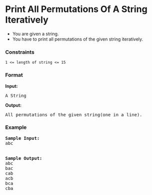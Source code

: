 <h1>Print All Permutations Of A String Iteratively</h1>

<div>
  <ul>
    <li>You are given a string. </li>
    <li>You have to print all permutations of the given string iteratively.</li>
  </ul>
</div>

<h3>Constraints</h3>
<code>1 <= length of string <= 15</code>

<h3>Format</h3>
<strong>Input:</strong>
<pre>
A String
</pre>

<strong>Output:</strong>
<pre>
All permutations of the given string(one in a line).
</pre>

<h3>Example</h3>
<pre>
<strong>Sample Input:</strong>
abc
<br>
<strong>Sample Output:</strong>
abc
bac
cab
acb
bca
cba
</pre>